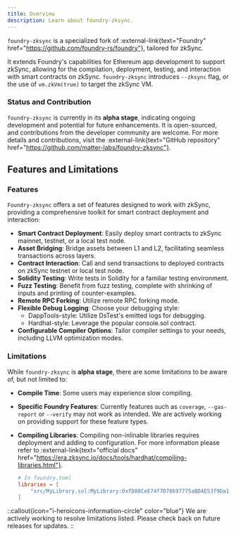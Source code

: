 ```yaml
---
title: Overview
description: Learn about foundry-zksync.
---
```


`foundry-zksync` is a specialized fork of :external-link{text="Foundry" href="https://github.com/foundry-rs/foundry"}, tailored for zkSync.

It extends Foundry's capabilities for Ethereum app development to support zkSync, allowing for the compilation,
deployment, testing, and interaction with smart contracts on zkSync.
`foundry-zksync` introduces `--zksync` flag, or the use of `vm.zkVm(true)` to target the zkSync VM.

### Status and Contribution

`foundry-zksync` is currently in its **alpha stage**, indicating ongoing development and potential for future enhancements.
It is open-sourced, and contributions from the developer community are welcome.
For more details and contributions, visit the :external-link{text="GitHub repository" href="https://github.com/matter-labs/foundry-zksync"}.

## Features and Limitations

### Features

`Foundry-zksync` offers a set of features designed to work with zkSync, providing a comprehensive toolkit for smart contract deployment and interaction:

- **Smart Contract Deployment**: Easily deploy smart contracts to zkSync mainnet, testnet, or a local test node.
- **Asset Bridging**: Bridge assets between L1 and L2, facilitating seamless transactions across layers.
- **Contract Interaction**: Call and send transactions to deployed contracts on zkSync testnet or local test node.
- **Solidity Testing**: Write tests in Solidity for a familiar testing environment.
- **Fuzz Testing**: Benefit from fuzz testing, complete with shrinking of inputs and printing of counter-examples.
- **Remote RPC Forking**: Utilize remote RPC forking mode.
- **Flexible Debug Logging**: Choose your debugging style:
  - DappTools-style: Utilize DsTest's emitted logs for debugging.
  - Hardhat-style: Leverage the popular console.sol contract.
- **Configurable Compiler Options**: Tailor compiler settings to your needs, including LLVM optimization modes.

### Limitations

While `foundry-zksync` is **alpha stage**, there are some limitations to be aware of, but not limited to:

- **Compile Time**: Some users may experience slow compiling.
- **Specific Foundry Features**: Currently features such as `coverage`, `--gas-report` or `--verify` may not work as intended.
We are actively working on providing support for these feature types.
- **Compiling Libraries**: Compiling non-inlinable libraries requires deployment and adding to configuration.
For more information please refer to :external-link{text="official docs" href="https://era.zksync.io/docs/tools/hardhat/compiling-libraries.html"}.

  ```toml
  # In foundry.toml
  libraries = [
      "src/MyLibrary.sol:MyLibrary:0xfD88CeE74f7D78697775aBDAE53f9Da1559728E4"
  ]
  ```

::callout{icon="i-heroicons-information-circle" color="blue"}
We are actively working to resolve limitations listed. Please check back on future releases for updates.
::
